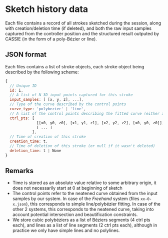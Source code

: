 # Sketch history data

Each file contains a record of all strokes sketched during the session, along with creation/deletion time (if deleted), and both the raw input samples captured from the controller position and the structured result outputed by CASSIE (in the form of a poly-Bézier or line).

## JSON format

Each files contains a list of stroke objects, each stroke object being described by the following scheme:

```js
{
  // Unique ID
  id: i,
  // A list of N 3D input points captured for this stroke
  input_samples: [ [x, y, z], ...],
  // Type of the curve described by the control points
  curve_type: 'polybezier' | 'line',
  // A list of the control points describing the fitted curve (either a line or a cubic polybézier)
  ctrl_pts: [
              [[x0, y0, z0], [x1, y1, z1], [x2, y2, z2], [x0, y0, z0]], // ctrl pts for 1 cubic bezier
              [ ... ]
            ],
  // Time of creation of this stroke
  creation_time: t,
  // Time of deletion of this stroke (or null if it wasn't deleted)
  deletion_time: t | None
}
```

## Remarks

* Time is stored as an absolute value relative to some arbitrary origin, it does not necessarily start at 0 at beginning of sketch
* The control points refer to the neatened curve obtained from the input samples by our system. In case of the *Freehand* system (files `xx-0-x.json`), this corresponds to simple line/polybézier fitting. In case of the other 2 systems, this corresponds to the neatened curve, taking into account potential intersection and beautification constraints.
* We store cubic polybéziers as a list of Béziers segments (4 ctrl pts each), and lines as a list of line segments (2 ctrl pts each), although in practice we only have simple lines and no polylines.